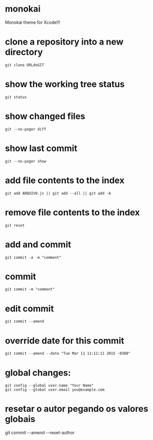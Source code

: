 # monokai
Monokai theme for Xcode!!!


# clone a repository into a new directory
	git clone URLdoGIT


# show the working tree status
	git status


# show changed files
	git --no-pager diff


# show last commit
	git --no-pager show


# add file contents to the index
	git add ARQUIVO.js || git add --all || git add -A


# remove file contents to the index
	git reset


# add and commit
	git commit -a -m "comment"

# commit
	git commit -m "comment"

# edit commit
	git commit --amend


# override date for this commit
	git commit --amend --date "Tue Mar 11 11:11:11 2015 -0300"


# global changes:
	git config --global user.name "Your Name"
	git config --global user.email you@example.com


# resetar o autor pegando os valores globais
  git commit --amend --reset-author

